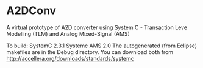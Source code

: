 # A2DConv
A virtual prototype of A2D converter using System C - Transaction Leve Modelling (TLM) and Analog Mixed-Signal (AMS)

To build:
SystemC 2.3.1   Systemc AMS 2.0
The autogenerated (from Eclipse) makefiles are in the Debug directory.
You can download both from http://accellera.org/downloads/standards/systemc

